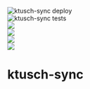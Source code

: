 ![ktusch-sync deploy](https://github.com/WolframAlph/ktusch-sync/workflows/ktusch-sync%20deploy/badge.svg?branch=master
)
</br>
![ktusch-sync tests](https://github.com/WolframAlph/ktusch-sync/workflows/ktusch-sync%20tests/badge.svg?event=pull_request)
</br>
![](https://img.shields.io/github/v/release/WolframAlph/ktusch-sync?include_prereleases )
</br>
![](https://img.shields.io/github/workflow/status/WolframAlph/ktusch-sync/ktusch-sync%20deploy) 
</br>
![](https://img.shields.io/badge/code%20coverage-85%25-yellowgreen)
</br>
![](https://img.shields.io/github/license/WolframAlph/ktusch-sync)
# ktusch-sync
